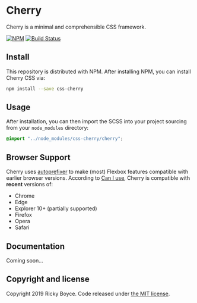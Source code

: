 # Cherry

Cherry is a minimal and comprehensible CSS framework.

[![NPM](https://img.shields.io/npm/v/css-cherry.svg)](https://www.npmjs.com/package/css-cherry)
[![Build Status](https://travis-ci.org/boycce/cherry.svg?branch=master)](https://travis-ci.org/boycce/cherry)

## Install

This repository is distributed with NPM. After installing NPM, you can install Cherry CSS via:

```sh
npm install --save css-cherry
```

## Usage

After installation, you can then import the SCSS into your project sourcing from your `node_modules` directory:

```scss
@import "../node_modules/css-cherry/cherry";
```

## Browser Support

Cherry uses [autoprefixer](https://github.com/postcss/autoprefixer) to make (most) Flexbox features compatible with earlier browser versions. According to [Can I use](https://caniuse.com/#feat=flexbox), Cherry is compatible with **recent** versions of:

* Chrome
* Edge
* Explorer 10+ (partially supported)
* Firefox
* Opera
* Safari

## Documentation

Coming soon...

## Copyright and license

Copyright 2019 Ricky Boyce. Code released under [the MIT license](https://github.com/boycce/cherry/blob/master/LICENSE).
